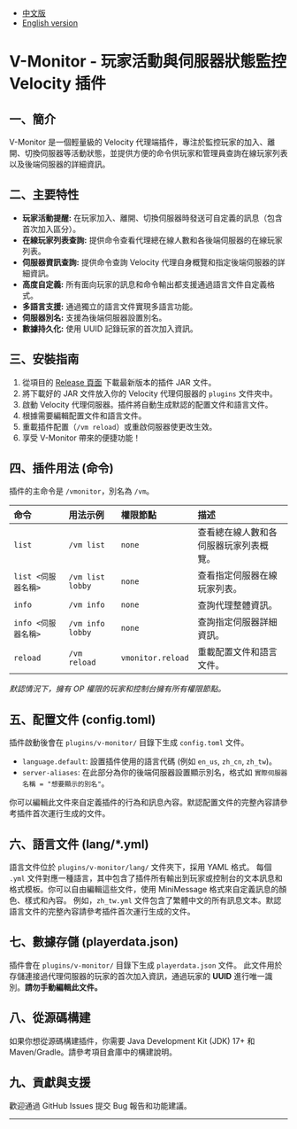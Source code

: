 - [中文版](./README.md)
- [English version](./README_EN.md)

# V-Monitor - 玩家活動與伺服器狀態監控 Velocity 插件

## 一、簡介
V-Monitor 是一個輕量級的 Velocity 代理端插件，專注於監控玩家的加入、離開、切換伺服器等活動狀態，並提供方便的命令供玩家和管理員查詢在線玩家列表以及後端伺服器的詳細資訊。

## 二、主要特性
* **玩家活動提醒:** 在玩家加入、離開、切換伺服器時發送可自定義的訊息（包含首次加入區分）。
* **在線玩家列表查詢:** 提供命令查看代理總在線人數和各後端伺服器的在線玩家列表。
* **伺服器資訊查詢:** 提供命令查詢 Velocity 代理自身概覽和指定後端伺服器的詳細資訊。
* **高度自定義:** 所有面向玩家的訊息和命令輸出都支援通過語言文件自定義格式。
* **多語言支援:** 通過獨立的語言文件實現多語言功能。
* **伺服器別名:** 支援為後端伺服器設置別名。
* **數據持久化:** 使用 UUID 記錄玩家的首次加入資訊。

## 三、安裝指南
1.  從項目的 [Release 頁面](https://github.com/MC-Nirvana/V-Monitor/releases/latest) 下載最新版本的插件 JAR 文件。
2.  將下載好的 JAR 文件放入你的 Velocity 代理伺服器的 `plugins` 文件夾中。
3.  啟動 Velocity 代理伺服器。插件將自動生成默認的配置文件和語言文件。
4.  根據需要編輯配置文件和語言文件。
5.  重載插件配置（`/vm reload`）或重啟伺服器使更改生效。
6.  享受 V-Monitor 帶來的便捷功能！

## 四、插件用法 (命令)
插件的主命令是 `/vmonitor`，別名為 `/vm`。

| 命令                    | 用法示例                 | 權限節點          | 描述                                       |
| :---------------------- | :----------------------- |:------------------| :----------------------------------------- |
| `list`                  | `/vm list`               | `none`            | 查看總在線人數和各伺服器玩家列表概覽。     |
| `list <伺服器名稱>`     | `/vm list lobby`         | `none`            | 查看指定伺服器在線玩家列表。               |
| `info`                  | `/vm info`               | `none`            | 查詢代理整體資訊。                         |
| `info <伺服器名稱>`     | `/vm info lobby`         | `none`            | 查詢指定伺服器詳細資訊。                   |
| `reload`                | `/vm reload`             | `vmonitor.reload` | 重載配置文件和語言文件。                   |

*默認情況下，擁有 OP 權限的玩家和控制台擁有所有權限節點。*

## 五、配置文件 (config.toml)
插件啟動後會在 `plugins/v-monitor/` 目錄下生成 `config.toml` 文件。

* `language.default`: 設置插件使用的語言代碼 (例如 `en_us`, `zh_cn`, `zh_tw`)。
* `server-aliases`: 在此部分為你的後端伺服器設置顯示別名，格式如 `實際伺服器名稱 = "想要顯示的別名"`。

你可以編輯此文件來自定義插件的行為和訊息內容。默認配置文件的完整內容請參考插件首次運行生成的文件。

## 六、語言文件 (lang/*.yml)
語言文件位於 `plugins/v-monitor/lang/` 文件夾下，採用 YAML 格式。
每個 `.yml` 文件對應一種語言，其中包含了插件所有輸出到玩家或控制台的文本訊息和格式模板。你可以自由編輯這些文件，使用 MiniMessage 格式來自定義訊息的顏色、樣式和內容。
例如，`zh_tw.yml` 文件包含了繁體中文的所有訊息文本。默認語言文件的完整內容請參考插件首次運行生成的文件。

## 七、數據存儲 (playerdata.json)
插件會在 `plugins/v-monitor/` 目錄下生成 `playerdata.json` 文件。
此文件用於存儲連接過代理伺服器的玩家的首次加入資訊，通過玩家的 **UUID** 進行唯一識別。**請勿手動編輯此文件。**

## 八、從源碼構建
如果你想從源碼構建插件，你需要 Java Development Kit (JDK) 17+ 和 Maven/Gradle。請參考項目倉庫中的構建說明。

## 九、貢獻與支援
歡迎通過 GitHub Issues 提交 Bug 報告和功能建議。

---